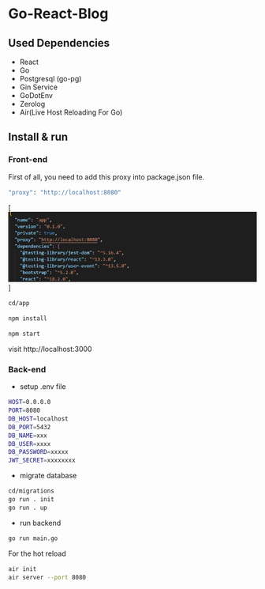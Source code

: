 # Go-React-Blog

## Used Dependencies
- React
- Go
- Postgresql (go-pg)
- Gin Service
- GoDotEnv
- Zerolog
- Air(Live Host Reloading For Go)

## Install & run

### Front-end

First of all, you need to add this proxy into package.json file.

```bash
"proxy": "http://localhost:8080"
```
[<img src="assets/img1.png">]

```bash
cd/app
```

```bash
npm install
```

```bash
npm start
```

visit http://localhost:3000

### Back-end

- setup .env file
```bash
HOST=0.0.0.0
PORT=8080
DB_HOST=localhost
DB_PORT=5432
DB_NAME=xxx
DB_USER=xxxx
DB_PASSWORD=xxxxx
JWT_SECRET=xxxxxxxx
```

- migrate database
```bash
cd/migrations
go run . init
go run . up
```

- run backend
```bash
go run main.go
```

For the hot reload
```bash
air init
air server --port 8080
```

